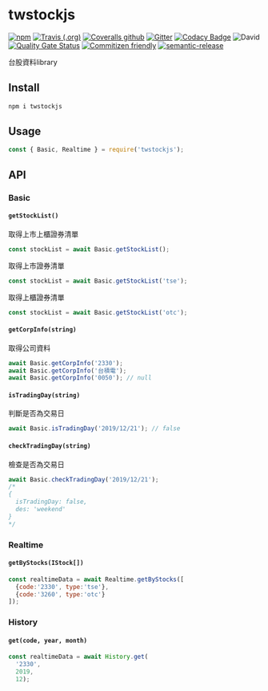 # twstockjs

[![npm](https://img.shields.io/npm/v/twstockjs)](https://www.npmjs.com/package/twstockjs)
[![Travis (.org)](https://img.shields.io/travis/bigtongue5566/twstockjs)](https://travis-ci.org/bigtongue5566/twstockjs)
[![Coveralls github](https://img.shields.io/coveralls/github/bigtongue5566/twstockjs)](https://coveralls.io/github/bigtongue5566/twstockjs)
[![Gitter](https://img.shields.io/gitter/room/bigtongue5566/twstockjs)](https://gitter.im/twstockjs/community)
[![Codacy Badge](https://api.codacy.com/project/badge/Grade/8075958aa3b64d849ed4ea54321bb524)](https://www.codacy.com/manual/bigtongue5566/twstockjs?utm_source=github.com&amp;utm_medium=referral&amp;utm_content=bigtongue5566/twstockjs&amp;utm_campaign=Badge_Grade)
![David](https://img.shields.io/david/bigtongue5566/twstockjs)
[![Quality Gate Status](https://sonarcloud.io/api/project_badges/measure?project=bigtongue5566_twstockjs&metric=alert_status)](https://sonarcloud.io/dashboard?id=bigtongue5566_twstockjs)
[![Commitizen friendly](https://img.shields.io/badge/commitizen-friendly-brightgreen.svg)](http://commitizen.github.io/cz-cli/)
[![semantic-release](https://img.shields.io/badge/%20%20%F0%9F%93%A6%F0%9F%9A%80-semantic--release-e10079.svg)](https://github.com/semantic-release/semantic-release)

台股資料library

## Install

```bash
npm i twstockjs
```

## Usage

```javascript
const { Basic, Realtime } = require('twstockjs');
```

## API

### Basic

#### `getStockList()`

取得上市上櫃證券清單

```javascript
const stockList = await Basic.getStockList();
```

取得上市證券清單

```javascript
const stockList = await Basic.getStockList('tse');
```

取得上櫃證券清單

```javascript
const stockList = await Basic.getStockList('otc');
```

#### `getCorpInfo(string)`

取得公司資料

```javascript
await Basic.getCorpInfo('2330');
await Basic.getCorpInfo('台積電');
await Basic.getCorpInfo('0050'); // null
```

#### `isTradingDay(string)`

判斷是否為交易日

```javascript
await Basic.isTradingDay('2019/12/21'); // false
```

#### `checkTradingDay(string)`

檢查是否為交易日

```javascript
await Basic.checkTradingDay('2019/12/21');
/*
{
  isTradingDay: false,
  des: 'weekend'
}
*/
```

### Realtime

#### `getByStocks(IStock[])`

```javascript
const realtimeData = await Realtime.getByStocks([
  {code:'2330', type:'tse'},
  {code:'3260', type:'otc'}
]);
```

### History

#### `get(code, year, month)`

```javascript
const realtimeData = await History.get(
  '2330',
  2019,
  12);
```
